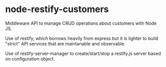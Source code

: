 # node-restify-customers
Middleware API to manage CRUD operations about customers with Node JS.

Use of restify, which borrows heavily from express but it is lighter to build "strict" API services that are maintanable and observable.

Use of restify-server-manager to create/start/stop a restify.js server based on configuration object.
